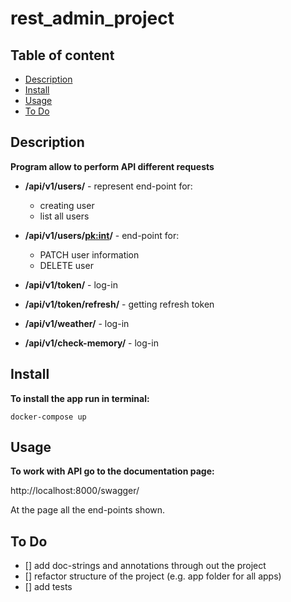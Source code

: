 <h1>rest_admin_project</h1>

<h2>Table of content</h2>

- [Description](#description)
- [Install](#install)
- [Usage](#usage)
- [To Do](#to-do)

## Description ##

**Program allow to perform API different requests**


- **/api/v1/users/** - represent end-point for:
    - creating user
    - list all users

- **/api/v1/users/<pk:int>/** - end-point for:
    - PATCH user information
    - DELETE user

- **/api/v1/token/** - log-in

- **/api/v1/token/refresh/** - getting refresh token

- **/api/v1/weather/** - log-in

- **/api/v1/check-memory/** - log-in

## Install ##
**To install the app run in terminal:**

```
docker-compose up
```

## Usage ##
**To work with API go to the documentation page:**

http://localhost:8000/swagger/

At the page all the end-points shown.

## To Do ##

- [] add doc-strings and annotations through out the project
- [] refactor structure of the project (e.g. app folder for all apps)
- [] add tests
